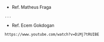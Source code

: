 
* Ref. Matheus Fraga
```
...
```

* Ref. Ecem Gokdogan
```
https://www.youtube.com/watch?v=DiMj7tRUIBE
```